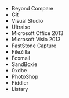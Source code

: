 * Beyond Compare
* Git
* Visual Studio
* Ultraiso
* Microsoft Office 2013
* Microsoft Visio 2013
* FastStone Capture
* FileZilla
* Foxmail
* SandBoxie
* 0xdbe
* PhotoShop
* Fiddler
* Listary
